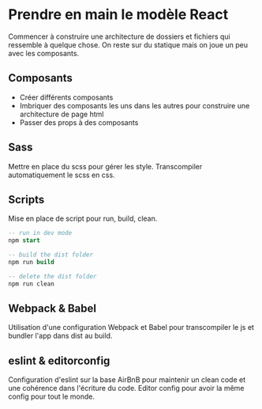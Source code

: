# Prendre en main le modèle React

Commencer à construire une architecture de dossiers et fichiers qui ressemble à quelque chose.
On reste sur du statique mais on joue un peu avec les composants.

## Composants

- Créer différents composants
- Imbriquer des composants les uns dans les autres pour construire une architecture de page html
- Passer des props à des composants

## Sass

Mettre en place du scss pour gérer les style.
Transcompiler automatiquement le scss en css.

## Scripts

Mise en place de script pour run, build, clean.

```sql
-- run in dev mode
npm start

-- build the dist folder
npm run build

-- delete the dist folder
npm run clean
```

## Webpack & Babel

Utilisation d'une configuration Webpack et Babel pour transcompiler le js et bundler l'app dans dist au build.

## eslint & editorconfig

Configuration d'eslint sur la base AirBnB pour maintenir un clean code et une cohérence dans l'écriture du code.
Editor config pour avoir la même config pour tout le monde.
